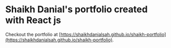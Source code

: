 # Shaikh Danial's portfolio created with React js

Checkout the portfolio at [https://shaikhdanialsah.github.io/shaikh-portfolio](https://shaikhdanialsah.github.io/shaikh-portfolio).

